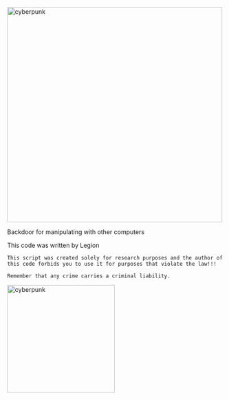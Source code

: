 <img src="https://i.imgur.com/xIAk3m7.png" alt="cyberpunk" width="500" />

Backdoor for manipulating with other computers

This code was written by Legion


`This script was created solely for research purposes and the author of this code forbids you to use it for purposes that violate the law!!!`

`Remember that any crime carries a criminal liability.`

<img src="https://i.imgur.com/If1JaaE.jpeg" alt="cyberpunk" width="250" />


